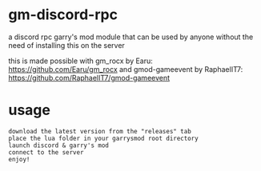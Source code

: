 # gm-discord-rpc
a discord rpc garry's mod module that can be used by anyone without the need of installing this on the server

this is made possible with gm_rocx by Earu: https://github.com/Earu/gm_rocx
and gmod-gameevent by RaphaelIT7: https://github.com/RaphaelIT7/gmod-gameevent

# usage
```
download the latest version from the "releases" tab
place the lua folder in your garrysmod root directory
launch discord & garry's mod
connect to the server
enjoy!
```
